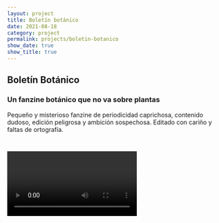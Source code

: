 ```yaml
---
layout: project
title: Boletín botánico
date: 2021-08-18
category: project
permalink: projects/boletin-botanico
show_date: true
show_title: true
---
```


## Boletín Botánico
### Un fanzine botánico que no va sobre plantas

<div class="Project__intro">Pequeño y misterioso fanzine de periodicidad caprichosa, contenido dudoso, edición peligrosa y ambición sospechosa. Editado con cariño y faltas de ortografía.</div>

<figure class="Figure"> 
<img class="Figure__image is-bn lazy" data-src="/img/boletin-botanico/01/01.png"> </figure>

<figure class="Figure"> 
<img class="Figure__image is-bn lazy" data-src="/img/boletin-botanico/01/02.png"> </figure>


<div class="Figure Figure__screen">
<video preload loop controls>
<source src="/video/boletin-botanico/reel.mp4" type="video/mp4">
</video>
</div>

